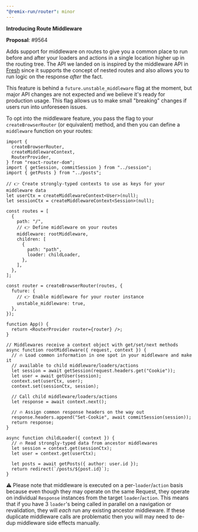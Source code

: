 ```yaml
---
"@remix-run/router": minor
---
```


**Introducing Route Middleware**

**Proposal**: #9564

Adds support for middleware on routes to give you a common place to run before and after your loaders and actions in a single location higher up in the routing tree. The API we landed on is inspired by the middleware API in [Fresh](https://fresh.deno.dev/docs/concepts/middleware) since it supports the concept of nested routes and also allows you to run logic on the response _after_ the fact.

This feature is behind a `future.unstable_middleware` flag at the moment, but major API changes are not expected and we believe it's ready for production usage. This flag allows us to make small "breaking" changes if users run into unforeseen issues.

To opt into the middleware feature, you pass the flag to your `createBrowserRouter` (or equivalent) method, and then you can define a `middleware` function on your routes:

```tsx
import {
  createBrowserRouter,
  createMiddlewareContext,
  RouterProvider,
} from "react-router-dom";
import { getSession, commitSession } from "../session";
import { getPosts } from "../posts";

// 👉 Create strongly-typed contexts to use as keys for your middleware data
let userCtx = createMiddlewareContext<User>(null);
let sessionCtx = createMiddlewareContext<Session>(null);

const routes = [
  {
    path: "/",
    // 👉 Define middleware on your routes
    middleware: rootMiddleware,
    children: [
      {
        path: "path",
        loader: childLoader,
      },
    ],
  },
];

const router = createBrowserRouter(routes, {
  future: {
    // 👉 Enable middleware for your router instance
    unstable_middleware: true,
  },
});

function App() {
  return <RouterProvider router={router} />;
}

// Middlewares receive a context object with get/set/next methods
async function rootMiddleware({ request, context }) {
  // 🔥 Load common information in one spot in your middleware and make it
  // available to child middleware/loaders/actions
  let session = await getSession(request.headers.get("Cookie"));
  let user = await getUser(session);
  context.set(userCtx, user);
  context.set(sessionCtx, session);

  // Call child middleware/loaders/actions
  let response = await context.next();

  // 🔥 Assign common response headers on the way out
  response.headers.append("Set-Cookie", await commitSession(session));
  return response;
}

async function childLoader({ context }) {
  // 🔥 Read strongly-typed data from ancestor middlewares
  let session = context.get(sessionCtx);
  let user = context.get(userCtx);

  let posts = await getPosts({ author: user.id });
  return redirect(`/posts/${post.id}`);
}
```

⚠️ Please note that middleware is executed on a per-`loader`/`action` basis because even though they may operate on the same Request, they operate on individual `Response` instances from the target `loader`/`action`. This means that if you have 3 `loader`'s being called in parallel on a navigation or revalidation, they will _each_ run any existing ancestor middleware. If these duplicate middleware calls are problematic then you will may need to de-dup middleware side effects manually.
